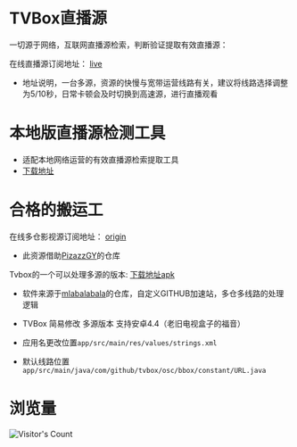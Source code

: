# TVBox直播源

一切源于网络，互联网直播源检索，判断验证提取有效直播源：

在线直播源订阅地址： [live](https://mirror.ghproxy.com/raw.githubusercontent.com/Supprise0901/TVBox_warehouse/main/live.txt)

* 地址说明，一台多源，资源的快慢与宽带运营线路有关，建议将线路选择调整为5/10秒，日常卡顿会及时切换到高速源，进行直播观看

# 本地版直播源检测工具

* 适配本地网络运营的有效直播源检索提取工具
* [下载地址](https://mirror.ghproxy.com/raw.githubusercontent.com/Supprise0901/TVbox/main/local_find/find_source.rar)

# 合格的搬运工

在线多仓影视源订阅地址：  [origin](https://mirror.ghproxy.com/raw.githubusercontent.com/Supprise0901/TVBox_warehouse/main/warehouse.txt)

* 此资源借助[PizazzGY](https://github.com/PizazzGY/TVBox_warehouse)的仓库

Tvbox的一个可以处理多源的版本:  [下载地址apk](https://mirror.ghproxy.com/raw.githubusercontent.com/Supprise0901/TVbox/main/Release/app-release.apk)

* 软件来源于[mlabalabala](https://github.com/mlabalabala/box)的仓库，自定义GITHUB加速站，多仓多线路的处理逻辑

* TVBox 简易修改 多源版本 支持安卓4.4（老旧电视盒子的福音）

- 应用名更改位置```app/src/main/res/values/strings.xml```

- 默认线路位置 ```app/src/main/java/com/github/tvbox/osc/bbox/constant/URL.java```

# 浏览量

![Visitor's Count](https://profile-counter.glitch.me/Supprise0901_TVBox_warehouse/count.svg)




